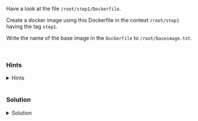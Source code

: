 Have a look at the file `/root/step1/Dockerfile`. 

Create a docker image using this Dockerfile in the context `/root/step1` having the tag `step1`.

Write the name of the base image in the `Dockerfile` to `/root/baseimage.txt`.

<br>

### Hints

<details>
  <summary>Hints</summary>

  see [docker build](https://docs.docker.com/engine/reference/commandline/build/)

  see [FROM instruction](https://docs.docker.com/engine/reference/builder/#from)

</details>

<br>

### Solution

<details>
  <summary>Solution</summary>

    `docker build -t step1 /root/step1`

    The name of the base image is in the first line of `Dockerfile` : ubuntu

</details>